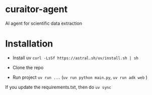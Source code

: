 # curaitor-agent
AI agent for scientific data extraction


# Installation
- Install uv 
`curl -LsSf https://astral.sh/uv/install.sh | sh`

- Clone the repo
- Run project
`uv run ...`
(`uv run python main.py`,
`uv run adk web`
)

If you update the requirements.txt, then do
`uv sync`
